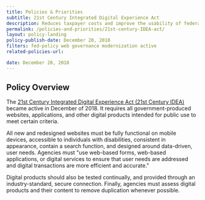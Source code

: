 ```yaml
---
title: Policies & Priorities
subtitle: 21st Century Integrated Digital Experience Act
description: Reduces taxpayer costs and improve the usability of federal websites by promoting electronic signatures, digital forms and self-service experiences.
permalink: /policies-and-priorities/21st-century-IDEA-act/
layout: policy-landing
policy-publish-date: December 20, 2018
filters: fed-policy web governance modernization active
related-policies-url:

date: December 20, 2018
---
```

## Policy Overview ##
The [21st Century Integrated Digital Experience Act (21st Century IDEA)](https://www.congress.gov/bill/115th-congress/house-bill/5759/text) became active in December of 2018. It requires all government-produced websites, applications, and other digital products intended for public use to meet certain criteria.

All new and redesigned websites must be fully functional on mobile devices, accessible to individuals with disabilities, consistent in appearance, contain a search function, and designed around data-driven, user needs. Agencies must "use web-based forms, web-based applications, or digital services to ensure that user needs are addressed and digital transactions are more efficient and accurate."

Digital products should also be tested continually, and provided through an industry-standard, secure connection. Finally, agencies must assess digital products and their content to remove duplication whenever possible.
&nbsp;
